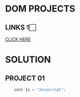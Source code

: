 # DOM PROJECTS
## LINKS 👇🏻
[CLICK HERE](
https://stackblitz.com/edit/dom-project-chaiaurcode?file=index.html
)

# SOLUTION
## PROJECT 01
```javascript
    cost js = "Javascript";
````